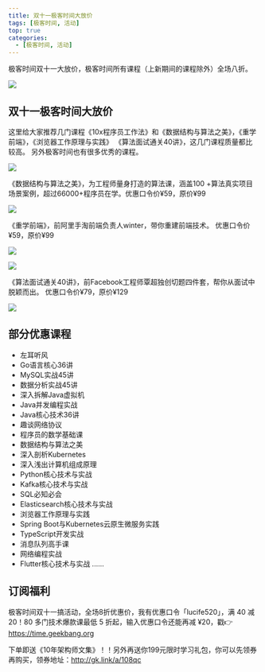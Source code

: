```yaml
---
title: 双十一极客时间大放价
tags: [极客时间, 活动]
top: true
categories:
  - [极客时间, 活动]
---
```


极客时间双十一大放价，极客时间所有课程（上新期间的课程除外）全场八折。

![](https://tva1.sinaimg.cn/large/006y8mN6ly1g8hnwfqvw2j30ve0oymzn.jpg)

<!-- more -->
## 双十一极客时间大放价

这里给大家推荐几门课程《10x程序员工作法》和《数据结构与算法之美》，《重学前端》，《浏览器工作原理与实践》 《算法面试通关40讲》，这几门课程质量都比较高。 另外极客时间也有很多优秀的课程。

![](https://tva1.sinaimg.cn/large/006y8mN6ly1g8hnts7ybbj30u01hdgpz.jpg)

《数据结构与算法之美》，为工程师量身打造的算法课，涵盖100 +算法真实项目场景案例，超过66000+程序员在学。优惠口令价¥59，原价¥99

![](https://tva1.sinaimg.cn/large/006y8mN6ly1g8hnp6g3wkj30u01hdn1q.jpg)

《重学前端》，前阿里手淘前端负责人winter，带你重建前端技术。 优惠口令价¥59，原价¥99

![](https://tva1.sinaimg.cn/large/006y8mN6ly1g8hnp76d9yj30u01hdaex.jpg)

![](https://tva1.sinaimg.cn/large/006y8mN6ly1g8hnp7sqwlj30u01hd78e.jpg)

《算法面试通关40讲》，前Facebook工程师覃超独创切题四件套，帮你从面试中脱颖而出。 优惠口令价¥79，原价¥129

![](https://tva1.sinaimg.cn/large/006y8mN6ly1g8hnp8q2p4j30u01hddkd.jpg)

## 部分优惠课程

- 左耳听风
- Go语言核心36讲
- MySQL实战45讲
- 数据分析实战45讲
- 深入拆解Java虚拟机
- Java并发编程实战
- Java核心技术36讲
- 趣谈网络协议
- 程序员的数学基础课
- 数据结构与算法之美
- 深入剖析Kubernetes
- 深入浅出计算机组成原理
- Python核心技术与实战
- Kafka核心技术与实战
- SQL必知必会
- Elasticsearch核心技术与实战
- 浏览器工作原理与实践
- Spring Boot与Kubernetes云原生微服务实践
- TypeScript开发实战
- 消息队列高手课
- 网络编程实战
- Flutter核心技术与实战
......

## 订阅福利

极客时间双十一搞活动，全场8折优惠价，我有优惠口令「lucife520」，满 40 减 20！80 多门技术爆款课最低 5 折起，输入优惠口令还能再减 ¥20，戳👉https://time.geekbang.org   

下单即送《10年架构师文集》！！另外再送你199元限时学习礼包，你可以先领券再购买，领券地址：http://gk.link/a/108qc


